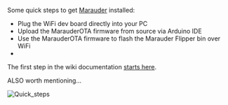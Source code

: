 Some quick steps to get [Marauder](https://github.com/justcallmekoko/ESP32Marauder) installed:

- Plug the WiFi dev board directly into your PC
- Upload the MarauderOTA firmware from source via Arduino IDE
- Use the MarauderOTA firmware to flash the Marauder Flipper bin over WiFi
- 
The first step in the wiki documentation [starts here](https://github.com/justcallmekoko/ESP32Marauder/wiki/flipper-zerowhile).

ALSO worth mentioning...

![Quick_steps](https://user-images.githubusercontent.com/57457139/171087037-6d4d80ce-9440-4cf5-9cc7-3f7b737fbd06.jpg)

